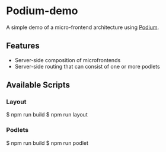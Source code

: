 # Podium-demo

A simple demo of a micro-frontend architecture using [Podium](https://podium-lib.io/).

## Features

- Server-side composition of microfrontends
- Server-side routing that can consist of one or more podlets

## Available Scripts

### Layout

$ npm run build
$ npm run layout

### Podlets

$ npm run build
$ npm run podlet
